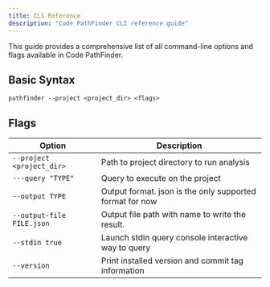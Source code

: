 ```yaml
---
title: CLI Reference
description: "Code PathFinder CLI reference guide"
---
```


This guide provides a comprehensive list of all command-line options and flags available in Code PathFinder.

## Basic Syntax

```shell
pathfinder --project <project_dir> <flags>
```

## Flags

| Option                    | Description                                              |
|---------------------------|----------------------------------------------------------|
| `--project <project_dir>` | Path to project directory to run analysis                |
| `---query "TYPE"`         | Query to execute on the project                          |
| `--output TYPE`           | Output format. json is the only supported format for now |
| `--output-file FILE.json` | Output file path with name to write the result.          |
| `--stdin true`            | Launch stdin query console interactive way to query      |
| `--version`               | Print installed version and commit tag information       |